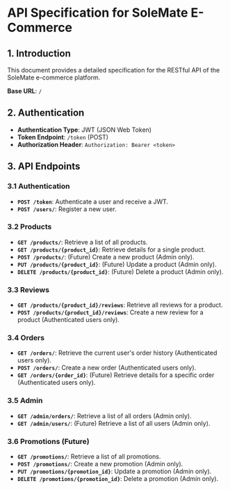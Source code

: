 # API Specification for SoleMate E-Commerce

## 1. Introduction
This document provides a detailed specification for the RESTful API of the SoleMate e-commerce platform.

**Base URL**: `/`

## 2. Authentication
- **Authentication Type**: JWT (JSON Web Token)
- **Token Endpoint**: `/token` (POST)
- **Authorization Header**: `Authorization: Bearer <token>`

## 3. API Endpoints

### 3.1 Authentication
- **`POST /token`**: Authenticate a user and receive a JWT.
- **`POST /users/`**: Register a new user.

### 3.2 Products
- **`GET /products/`**: Retrieve a list of all products.
- **`GET /products/{product_id}`**: Retrieve details for a single product.
- **`POST /products/`**: (Future) Create a new product (Admin only).
- **`PUT /products/{product_id}`**: (Future) Update a product (Admin only).
- **`DELETE /products/{product_id}`**: (Future) Delete a product (Admin only).

### 3.3 Reviews
- **`GET /products/{product_id}/reviews`**: Retrieve all reviews for a product.
- **`POST /products/{product_id}/reviews`**: Create a new review for a product (Authenticated users only).

### 3.4 Orders
- **`GET /orders/`**: Retrieve the current user's order history (Authenticated users only).
- **`POST /orders/`**: Create a new order (Authenticated users only).
- **`GET /orders/{order_id}`**: (Future) Retrieve details for a specific order (Authenticated users only).

### 3.5 Admin
- **`GET /admin/orders/`**: Retrieve a list of all orders (Admin only).
- **`GET /admin/users/`**: (Future) Retrieve a list of all users (Admin only).

### 3.6 Promotions (Future)
- **`GET /promotions/`**: Retrieve a list of all promotions.
- **`POST /promotions/`**: Create a new promotion (Admin only).
- **`PUT /promotions/{promotion_id}`**: Update a promotion (Admin only).
- **`DELETE /promotions/{promotion_id}`**: Delete a promotion (Admin only).